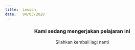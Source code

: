 ```yaml
---
title:  Lesson
date:   04/03/2020
---
```


### <center>Kami sedang mengerjakan pelajaran ini</center>
<center>Silahkan kembali lagi nanti</center>